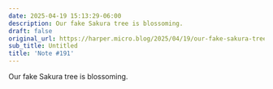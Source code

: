 ```yaml
---
date: 2025-04-19 15:13:29-06:00
description: Our fake Sakura tree is blossoming.
draft: false
original_url: https://harper.micro.blog/2025/04/19/our-fake-sakura-tree-is.html
sub_title: Untitled
title: 'Note #191'
---
```


Our fake Sakura tree is blossoming.